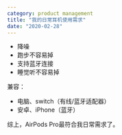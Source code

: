 ```yaml
---
category: product management
title: "我的日常耳机使用需求"
date: "2020-02-28"
---
```


- 降噪
- 跑步不容易掉
- 支持蓝牙连接
- 睡觉听不容易掉

兼容：

- 电脑、switch（有线/蓝牙适配器）
- 安卓、iPhone（蓝牙）

综上，AirPods Pro最符合我日常需求了。
